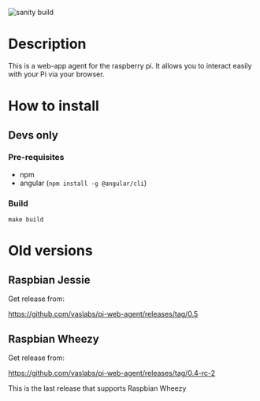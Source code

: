 ![sanity build](https://github.com/vaslabs/pi-web-agent/actions/workflows/sanity.yml/badge.svg?branch=remaster)


# Description

This is a web-app agent for the raspberry pi. It allows you to interact easily with your Pi via your browser. 


# How to install

## Devs only

### Pre-requisites
- npm
- angular (`npm install -g @angular/cli`)

### Build

```
make build
```

# Old versions


## Raspbian Jessie

Get release from:

https://github.com/vaslabs/pi-web-agent/releases/tag/0.5


## Raspbian Wheezy
Get release from:

https://github.com/vaslabs/pi-web-agent/releases/tag/0.4-rc-2

This is the last release that supports Raspbian Wheezy
